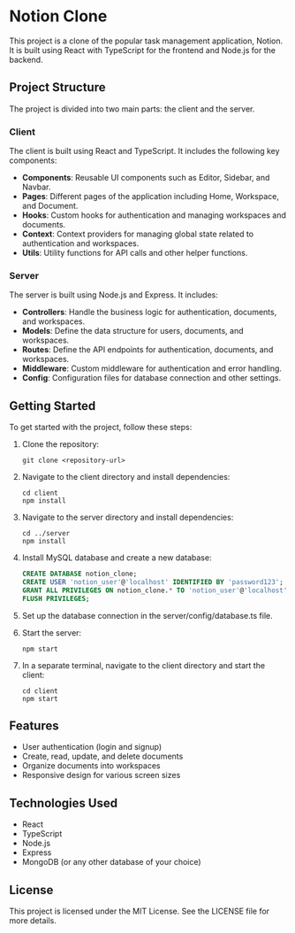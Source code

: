 # Notion Clone

This project is a clone of the popular task management application, Notion. It is built using React with TypeScript for the frontend and Node.js for the backend.

## Project Structure

The project is divided into two main parts: the client and the server.

### Client

The client is built using React and TypeScript. It includes the following key components:

- **Components**: Reusable UI components such as Editor, Sidebar, and Navbar.
- **Pages**: Different pages of the application including Home, Workspace, and Document.
- **Hooks**: Custom hooks for authentication and managing workspaces and documents.
- **Context**: Context providers for managing global state related to authentication and workspaces.
- **Utils**: Utility functions for API calls and other helper functions.

### Server

The server is built using Node.js and Express. It includes:

- **Controllers**: Handle the business logic for authentication, documents, and workspaces.
- **Models**: Define the data structure for users, documents, and workspaces.
- **Routes**: Define the API endpoints for authentication, documents, and workspaces.
- **Middleware**: Custom middleware for authentication and error handling.
- **Config**: Configuration files for database connection and other settings.

## Getting Started

To get started with the project, follow these steps:

1. Clone the repository:

   ```
   git clone <repository-url>
   ```

2. Navigate to the client directory and install dependencies:

   ```
   cd client
   npm install
   ```

3. Navigate to the server directory and install dependencies:

   ```
   cd ../server
   npm install
   ```

4. Install MySQL database and create a new database:

   ```sql
   CREATE DATABASE notion_clone;
   CREATE USER 'notion_user'@'localhost' IDENTIFIED BY 'password123';
   GRANT ALL PRIVILEGES ON notion_clone.* TO 'notion_user'@'localhost';
   FLUSH PRIVILEGES;
   ```

5. Set up the database connection in the server/config/database.ts file.

6. Start the server:

   ```
   npm start
   ```

7. In a separate terminal, navigate to the client directory and start the client:
   ```
   cd client
   npm start
   ```

## Features

- User authentication (login and signup)
- Create, read, update, and delete documents
- Organize documents into workspaces
- Responsive design for various screen sizes

## Technologies Used

- React
- TypeScript
- Node.js
- Express
- MongoDB (or any other database of your choice)

## License

This project is licensed under the MIT License. See the LICENSE file for more details.
